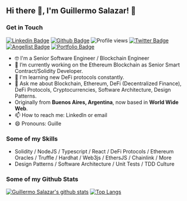 ## Hi there 👋, I'm Guillermo Salazar! 🦦

### Get in Touch

[![Linkedin Badge](https://img.shields.io/badge/-salazarguille-0072b1?style=flat&logo=Linkedin&logoColor=white&link=https://www.linkedin.com/in/salazarguille/)](https://www.linkedin.com/in/salazarguille/) [![Github Badge](https://img.shields.io/badge/-salazarguille-grey?style=flat&logo=github&logoColor=white&link=https://github.com/salazarguille/)](https://www.github.com/salazarguille/)
![Profile views](https://gpvc.arturio.dev/salazarguille)
[![Twitter Badge](https://img.shields.io/badge/-guillesalazar-00acee?style=flat&logo=twitter&logoColor=white&link=https://twitter.com/guillesalazar/)](https://www.twitter.com/guillesalazar/) 
[![Angellist Badge](https://img.shields.io/badge/angellist-profile-blue?style=flat&link=https://angel.co/u/guillesalazar)](https://angel.co/u/guillesalazar)
[![Portfolio Badge](https://img.shields.io/badge/portfolio-web-blue?style=flat&link=https://stablepay.io/)](https://stablepay.io/)

- 🤓 I'm a Senior Software Engineer / Blockchain Engineer
- 🔭 I’m currently working on the Ethereum Blockchain as Senior Smart Contract/Solidity Developer.
- 🌱 I'm learning new DeFi protocols constantly. 
- 💬 Ask me about Blockchain, Ethereum, DeFi (Decentralized Finance), DeFi Protocols, Cryptocurrencies, Software Architecture, Design Patterns. 
- Originally from **Buenos Aires, Argentina**, now based in **World Wide Web**.
- 📫 How to reach me: LinkedIn or email 
- 😄 Pronouns: Guille 

### Some of my Skills

- Solidity / NodeJS / Typescript / React / DeFi Protocols / Ethereum Oracles / Truffle / Hardhat / Web3js / EthersJS / Chainlink / More
- Design Patterns / Software Architecture / Unit Tests / TDD Culture

### Some of my Github Stats
[![Guillermo Salazar's github stats](https://github-readme-stats.vercel.app/api?username=salazarguille&count_private=true&show_icons=true&include_all_commits=true)](https://github.com/salazarguille/github-readme-stats)
[![Top Langs](https://github-readme-stats.vercel.app/api/top-langs/?username=salazarguille&layout=compact)](https://github.com/salazarguille/github-readme-stats)
